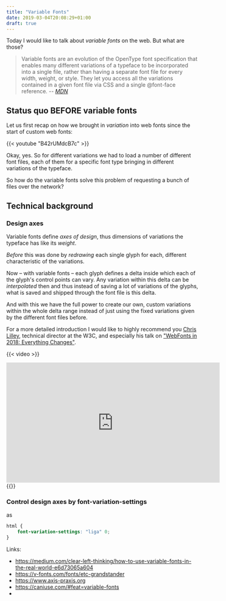 ```yaml
---
title: "Variable Fonts"
date: 2019-03-04T20:08:29+01:00
draft: true
---
```


Today I would like to talk about _variable fonts_ on the web. But what are those?

> Variable fonts are an evolution of the OpenType font specification that enables many different variations of a typeface to be incorporated into a single file, rather than having a separate font file for every width, weight, or style. They let you access all the variations contained in a given font file via CSS and a single @font-face reference.
> -- <cite>[MDN](https://developer.mozilla.org/en-US/docs/Web/CSS/CSS_Fonts/Variable_Fonts_Guide)</cite>

<!--more-->

## Status quo BEFORE variable fonts

Let us first recap on how we brought in _variation_ into web fonts since the start of custom web fonts:

{{< youtube "B42rUMdcB7c" >}}

Okay, yes. So for different variations we had to load a number of different font files, each of them for a specific font type bringing in different variations of the typeface.

So how do the variable fonts solve this problem of requesting a bunch of files over the network?

## Technical background

### Design axes
Variable fonts define _axes of design_, thus dimensions of variations the typeface has like its _weight_.

_Before_ this was done by _redrawing_ each single glyph for each, different characteristic of the variations.

Now – with variable fonts – each glyph defines a delta inside which each of the glyph's control points can vary. Any variation within this delta can be _interpolated_ then and thus instead of saving a lot of variations of the glyphs, what is saved and shipped through the font file is this delta.

And with this we have the full power to create our own, custom variations within the whole delta range instead of just using the fixed variations given by the different font files before.

For a more detailed introduction I would like to highly recommend you [Chris Lilley](https://svgees.us/index.html), technical director at the W3C, and especially his talk on ["WebFonts in 2018: Everything Changes"](https://youtu.be/vNMJtxL5OgE).

{{< video >}}
<iframe width="560" height="315" src="https://www.youtube.com/embed/vNMJtxL5OgE?start=413" frameborder="0" allow="accelerometer; autoplay; encrypted-media; gyroscope; picture-in-picture" allowfullscreen></iframe>
{{</video >}}

### Control design axes by font-variation-settings
as

```css
html {
	font-variation-settings: "liga" 0;
}
```


Links:

- https://medium.com/clear-left-thinking/how-to-use-variable-fonts-in-the-real-world-e6d73065a604
- https://v-fonts.com/fonts/etc-grandstander
- https://www.axis-praxis.org
- https://caniuse.com/#feat=variable-fonts
- 
